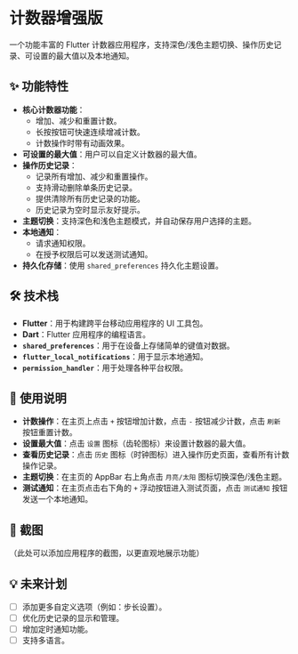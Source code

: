 # 计数器增强版

一个功能丰富的 Flutter 计数器应用程序，支持深色/浅色主题切换、操作历史记录、可设置的最大值以及本地通知。

## ✨ 功能特性

-   **核心计数器功能**：
    -   增加、减少和重置计数。
    -   长按按钮可快速连续增减计数。
    -   计数操作时带有动画效果。
-   **可设置的最大值**：用户可以自定义计数器的最大值。
-   **操作历史记录**：
    -   记录所有增加、减少和重置操作。
    -   支持滑动删除单条历史记录。
    -   提供清除所有历史记录的功能。
    -   历史记录为空时显示友好提示。
-   **主题切换**：支持深色和浅色主题模式，并自动保存用户选择的主题。
-   **本地通知**：
    -   请求通知权限。
    -   在授予权限后可以发送测试通知。
-   **持久化存储**：使用 `shared_preferences` 持久化主题设置。

## 🛠️ 技术栈

-   **Flutter**：用于构建跨平台移动应用程序的 UI 工具包。
-   **Dart**：Flutter 应用程序的编程语言。
-   **`shared_preferences`**：用于在设备上存储简单的键值对数据。
-   **`flutter_local_notifications`**：用于显示本地通知。
-   **`permission_handler`**：用于处理各种平台权限。

## 📖 使用说明

-   **计数操作**：在主页上点击 `+` 按钮增加计数，点击 `-` 按钮减少计数，点击 `刷新` 按钮重置计数。
-   **设置最大值**：点击 `设置` 图标（齿轮图标）来设置计数器的最大值。
-   **查看历史记录**：点击 `历史` 图标（时钟图标）进入操作历史页面，查看所有计数操作记录。
-   **主题切换**：在主页的 AppBar 右上角点击 `月亮/太阳` 图标切换深色/浅色主题。
-   **测试通知**：在主页点击右下角的 `+` 浮动按钮进入测试页面，点击 `测试通知` 按钮发送一个本地通知。

## 📸 截图

（此处可以添加应用程序的截图，以更直观地展示功能）

## 💡 未来计划

-   [ ] 添加更多自定义选项（例如：步长设置）。
-   [ ] 优化历史记录的显示和管理。
-   [ ] 增加定时通知功能。
-   [ ] 支持多语言。
